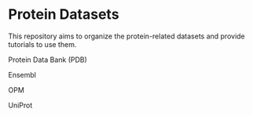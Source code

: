 # Protein Datasets

This repository aims to organize the protein-related datasets and provide tutorials to use them.


Protein Data Bank (PDB)

Ensembl

OPM

UniProt

